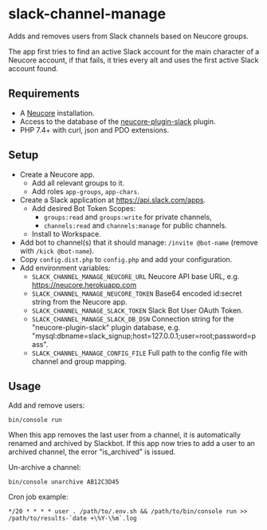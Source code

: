 # slack-channel-manage

Adds and removes users from Slack channels based on Neucore groups.

The app first tries to find an active Slack account for the main character of a Neucore account, if that fails, 
it tries every alt and uses the first active Slack account found.

## Requirements

- A [Neucore](https://github.com/bravecollective/neucore) installation.
- Access to the database of the [neucore-plugin-slack](https://github.com/bravecollective/neucore-plugin-slack) plugin.
- PHP 7.4+ with curl, json and PDO extensions.

## Setup

- Create a Neucore app.
  - Add all relevant groups to it.
  - Add roles `app-groups`, `app-chars`.
- Create a Slack application at https://api.slack.com/apps.
  - Add desired Bot Token Scopes:
    - `groups:read` and `groups:write` for private channels,
    - `channels:read` and `channels:manage` for public channels.
  - Install to Workspace.
- Add bot to channel(s) that it should manage: `/invite @bot-name` (remove with `/kick @bot-name`).
- Copy `config.dist.php` to `config.php` and add your configuration.
- Add environment variables:
  - `SLACK_CHANNEL_MANAGE_NEUCORE_URL` Neucore API base URL, e.g. https://neucore.herokuapp.com
  - `SLACK_CHANNEL_MANAGE_NEUCORE_TOKEN` Base64 encoded id:secret string from the Neucore app.
  - `SLACK_CHANNEL_MANAGE_SLACK_TOKEN` Slack Bot User OAuth Token.
  - `SLACK_CHANNEL_MANAGE_SLACK_DB_DSN` Connection string for the "neucore-plugin-slack" plugin database, 
    e.g. "mysql:dbname=slack_signup;host=127.0.0.1;user=root;password=pass".
  - `SLACK_CHANNEL_MANAGE_CONFIG_FILE` Full path to the config file with channel and group mapping.

## Usage

Add and remove users:
```
bin/console run
```

When this app removes the last user from a channel, it is automatically renamed and archived by Slackbot.
If this app now tries to add a user to an archived channel, the error "is_archived" is issued.

Un-archive a channel:
```
bin/console unarchive AB12C3D45
```

Cron job example:
```
*/20 * * * * user . /path/to/.env.sh && /path/to/bin/console run >> /path/to/results-`date +\%Y-\%m`.log
```
